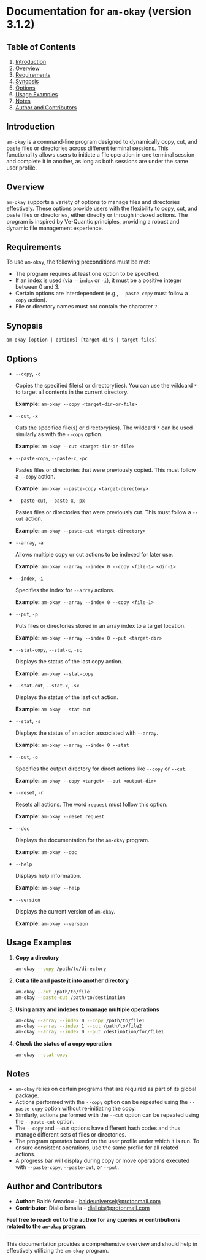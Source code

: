 
# Documentation for `am-okay` (version 3.1.2)

## Table of Contents

1. [Introduction](#introduction)
2. [Overview](#overview)
3. [Requirements](#requirements)
4. [Synopsis](#synopsis)
5. [Options](#options)
6. [Usage Examples](#usage-examples)
7. [Notes](#notes)
8. [Author and Contributors](#author-and-contributors)

## Introduction

`am-okay` is a command-line program designed to dynamically copy, cut, and paste files or directories across different terminal sessions. This functionality allows users to initiate a file operation in one terminal session and complete it in another, as long as both sessions are under the same user profile.

## Overview

`am-okay` supports a variety of options to manage files and directories effectively. These options provide users with the flexibility to copy, cut, and paste files or directories, either directly or through indexed actions. The program is inspired by Ve-Quantic principles, providing a robust and dynamic file management experience.

## Requirements

To use `am-okay`, the following preconditions must be met:

- The program requires at least one option to be specified.
- If an index is used (via `--index` or `-i`), it must be a positive integer between 0 and 3.
- Certain options are interdependent (e.g., `--paste-copy` must follow a `--copy` action).
- File or directory names must not contain the character `?`.

## Synopsis

`am-okay [option | options] [target-dirs | target-files]`

## Options

- `--copy`, `-c`

  Copies the specified file(s) or directory(ies). You can use the wildcard `*` to target all contents in the current directory.
  
  **Example:** `am-okay --copy <target-dir-or-file>`

- `--cut`, `-x`

  Cuts the specified file(s) or directory(ies). The wildcard `*` can be used similarly as with the `--copy` option.
  
  **Example:** `am-okay --cut <target-dir-or-file>`

- `--paste-copy`, `--paste-c`, `-pc`
  
  Pastes files or directories that were previously copied. This must follow a `--copy` action.
  
  **Example:** `am-okay --paste-copy <target-directory>`

- `--paste-cut`, `--paste-x`, `-px`
  
  Pastes files or directories that were previously cut. This must follow a `--cut` action.
  
  **Example:** `am-okay --paste-cut <target-directory>`

- `--array`, `-a`
  
  Allows multiple copy or cut actions to be indexed for later use.
  
  **Example:** `am-okay --array --index 0 --copy <file-1> <dir-1>`

- `--index`, `-i`
  
  Specifies the index for `--array` actions.
  
  **Example:** `am-okay --array --index 0 --copy <file-1>`

- `--put`, `-p`
  
  Puts files or directories stored in an array index to a target location.
   
  **Example:** `am-okay --array --index 0 --put <target-dir>`

- `--stat-copy`, `--stat-c`, `-sc`
  
  Displays the status of the last copy action.
  
  **Example:** `am-okay --stat-copy`

- `--stat-cut`, `--stat-x`, `-sx`
  
  Displays the status of the last cut action.
  
  **Example:** `am-okay --stat-cut`

- `--stat`, `-s`
  
  Displays the status of an action associated with `--array`.
  
  **Example:** `am-okay --array --index 0 --stat`

- `--out`, `-o`
  
  Specifies the output directory for direct actions like `--copy` or `--cut`.
  
  **Example:** `am-okay --copy <target> --out <output-dir>`

- `--reset`, `-r`
  
  Resets all actions. The word `request` must follow this option.
  
  **Example:** `am-okay --reset request`

- `--doc`
  
  Displays the documentation for the `am-okay` program.
  
  **Example:** `am-okay --doc`

- `--help`
  
  Displays help information.
  
  **Example:** `am-okay --help`

- `--version`
  
  Displays the current version of `am-okay`.
  
  **Example:** `am-okay --version`

## Usage Examples

1. **Copy a directory**  
   ```bash
   am-okay --copy /path/to/directory
   ```

2. **Cut a file and paste it into another directory**  
   ```bash
   am-okay --cut /path/to/file
   am-okay --paste-cut /path/to/destination
   ```

3. **Using array and indexes to manage multiple operations**  
   ```bash
   am-okay --array --index 0 --copy /path/to/file1
   am-okay --array --index 1 --cut /path/to/file2
   am-okay --array --index 0 --put /destination/for/file1
   ```

4. **Check the status of a copy operation**  
   ```bash
   am-okay --stat-copy
   ```

## Notes

- `am-okay` relies on certain programs that are required as part of its global package.
- Actions performed with the `--copy` option can be repeated using the `--paste-copy` option without re-initiating the copy.
- Similarly, actions performed with the `--cut` option can be repeated using the `--paste-cut` option.
- The `--copy` and `--cut` options have different hash codes and thus manage different sets of files or directories.
- The program operates based on the user profile under which it is run. To ensure consistent operations, use the same profile for all related actions.
- A progress bar will display during copy or move operations executed with `--paste-copy`, `--paste-cut`, or `--put`.

## Author and Contributors

- **Author**: Baldé Amadou - [baldeuniversel@protonmail.com](mailto:baldeuniversel@protonmail.com)
- **Contributor**: Diallo Ismaila - [diallois@protonmail.com](mailto:diallois@protonmail.com)

**Feel free to reach out to the author for any queries or contributions related to the `am-okay` program**.

---

This documentation provides a comprehensive overview and should help in effectively utilizing the `am-okay` program.

